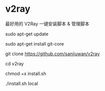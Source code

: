 # v2ray
最好用的 V2Ray 一键安装脚本 &amp; 管理脚本

sudo apt-get update

sudo apt-get install git-core

git clone https://github.com/sanjiuwan/v2ray

cd v2ray

chmod +x install.sh

./install.sh local
